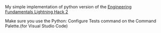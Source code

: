 My simple implementation of python version of the [Engineering Fundamentals Lightning Hack 2](https://github.com/krist00fer/ef-02-unittesting/blob/master/docs/instructions-medium.md)

Make sure you use the Python: Configure Tests command on the Command Palette.(for Visual Studio Code)